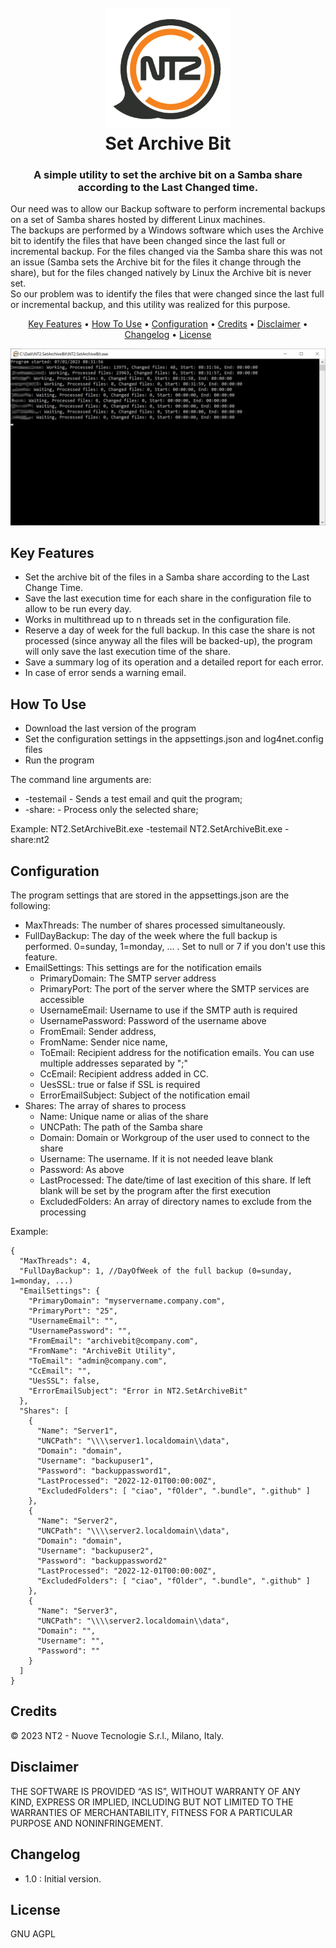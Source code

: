 
<h1 align="center">
  <br>
  <a href="https://www.nt2.it/"><img src="Misc/logo_nt2.png" alt="NT2.SetArchiveBit" width="200"></a>
  <br>
  Set Archive Bit
  <br>
</h1>

<h3 align="center">A simple utility to set the archive bit on a Samba share according to the Last Changed time.</h3>
<p>
	Our need was to allow our Backup software to perform incremental backups on a set of Samba shares hosted by different Linux machines. <br/>
	The backups are performed by a Windows software which uses the Archive bit to identify the files that have been changed since the last full or incremental backup. 
	For the files changed via the Samba share this was not an issue (Samba sets the Archive bit for the files it change through the share), but for the files changed natively by Linux
	the Archive bit is never set. <br/>
	So our problem was to identify the files that were changed since the last full or incremental backup, and this utility was realized for this purpose. <br/>	
</p>

<p align="center">
  <a href="#key-features">Key Features</a> •
  <a href="#how-to-use">How To Use</a> •
  <a href="#configuration">Configuration</a> •
  <a href="#credits">Credits</a> •
  <a href="#disclaimer">Disclaimer</a> •
  <a href="#changelog">Changelog</a> •
  <a href="#license">License</a>
</p>

![screenshot](Misc/screenshot.png)

## Key Features

* Set the archive bit of the files in a Samba share according to the Last Change Time.
* Save the last execution time for each share in the configuration file to allow to be run every day.
* Works in multithread up to n threads set in the configuration file.
* Reserve a day of week for the full backup. In this case the share is not processed (since anyway all the files will be backed-up), the program will only save the last execution time of the share.
* Save a summary log of its operation and a detailed report for each error. 
* In case of error sends a warning email.

## How To Use

* Download the last version of the program
* Set the configuration settings in the appsettings.json and log4net.config files
* Run the program

The command line arguments are:
* -testemail - Sends a test email and quit the program;
* -share:<sharename> - Process only the selected share;

Example:
NT2.SetArchiveBit.exe -testemail
NT2.SetArchiveBit.exe -share:nt2


## Configuration
The program settings that are stored in the appsettings.json are the following:
* MaxThreads: The number of shares processed simultaneously.
* FullDayBackup: The day of the week where the full backup is performed. 0=sunday, 1=monday, ... . Set to null or 7 if you don't use this feature.
* EmailSettings: This settings are for the notification emails
  - PrimaryDomain: The SMTP server address
  - PrimaryPort: The port of the server where the SMTP services are accessible
  - UsernameEmail: Username to use if the SMTP auth is required
  - UsernamePassword: Password of the username above
  - FromEmail: Sender address,
  - FromName: Sender nice name,
  - ToEmail: Recipient address for the notification emails. You can use multiple addresses separated by ";"
  - CcEmail: Recipient address added in CC. 
  - UesSSL: true or false if SSL is required
  - ErrorEmailSubject: Subject of the notification email  
* Shares: The array of shares to process
  - Name: Unique name or alias of the share
  - UNCPath: The path of the Samba share
  - Domain: Domain or Workgroup of the user used to connect to the share
  - Username: The username. If it is not needed leave blank
  - Password: As above
  - LastProcessed: The date/time of last execition of this share. If left blank will be set by the program after the first execution
  - ExcludedFolders: An array of directory names to exclude from the processing

Example: 
```
{
  "MaxThreads": 4,
  "FullDayBackup": 1, //DayOfWeek of the full backup (0=sunday, 1=monday, ...)
  "EmailSettings": {
    "PrimaryDomain": "myservername.company.com",
    "PrimaryPort": "25",
    "UsernameEmail": "",
    "UsernamePassword": "",
    "FromEmail": "archivebit@company.com",
    "FromName": "ArchiveBit Utility",
    "ToEmail": "admin@company.com",
    "CcEmail": "",
    "UesSSL": false,
    "ErrorEmailSubject": "Error in NT2.SetArchiveBit"
  },
  "Shares": [
    {
      "Name": "Server1",
      "UNCPath": "\\\\server1.localdomain\\data",
      "Domain": "domain",
      "Username": "backupuser1",
      "Password": "backuppassword1",
      "LastProcessed": "2022-12-01T00:00:00Z",
      "ExcludedFolders": [ "ciao", "fOlder", ".bundle", ".github" ]
    },
    {
      "Name": "Server2",
      "UNCPath": "\\\\server2.localdomain\\data",
      "Domain": "domain",
      "Username": "backupuser2",
      "Password": "backuppassword2"
      "LastProcessed": "2022-12-01T00:00:00Z",
      "ExcludedFolders": [ "ciao", "fOlder", ".bundle", ".github" ]
    },
    {
      "Name": "Server3",
      "UNCPath": "\\\\server2.localdomain\\data",
      "Domain": "",
      "Username": "",
      "Password": ""
    }
  ]
}
```


## Credits

&copy; 2023 NT2 - Nuove Tecnologie S.r.l., Milano, Italy. 

## Disclaimer

THE SOFTWARE IS PROVIDED “AS IS”, WITHOUT WARRANTY OF ANY KIND, EXPRESS OR IMPLIED, INCLUDING BUT NOT LIMITED TO THE WARRANTIES OF MERCHANTABILITY, FITNESS FOR A PARTICULAR PURPOSE AND NONINFRINGEMENT.

## Changelog
* 1.0 : Initial version.

## License

GNU AGPL

